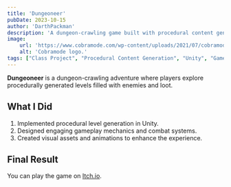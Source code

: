 ```yaml
---
title: 'Dungeoneer'
pubDate: 2023-10-15
author: 'DarthPackman'
description: 'A dungeon-crawling game built with procedural content generation techniques.'
image:
    url: 'https://www.cobramode.com/wp-content/uploads/2021/07/cobramode-logo-website-big-1024x550.png'
    alt: 'Cobramode logo.'
tags: ["Class Project", "Procedural Content Generation", "Unity", "Game Design", "C#"]
---
```


**Dungeoneer** is a dungeon-crawling adventure where players explore procedurally generated levels filled with enemies and loot.

## What I Did

1. Implemented procedural level generation in Unity.
2. Designed engaging gameplay mechanics and combat systems.
3. Created visual assets and animations to enhance the experience.

## Final Result

You can play the game on [Itch.io](https://darthpackman.itch.io/dungeoneer).
